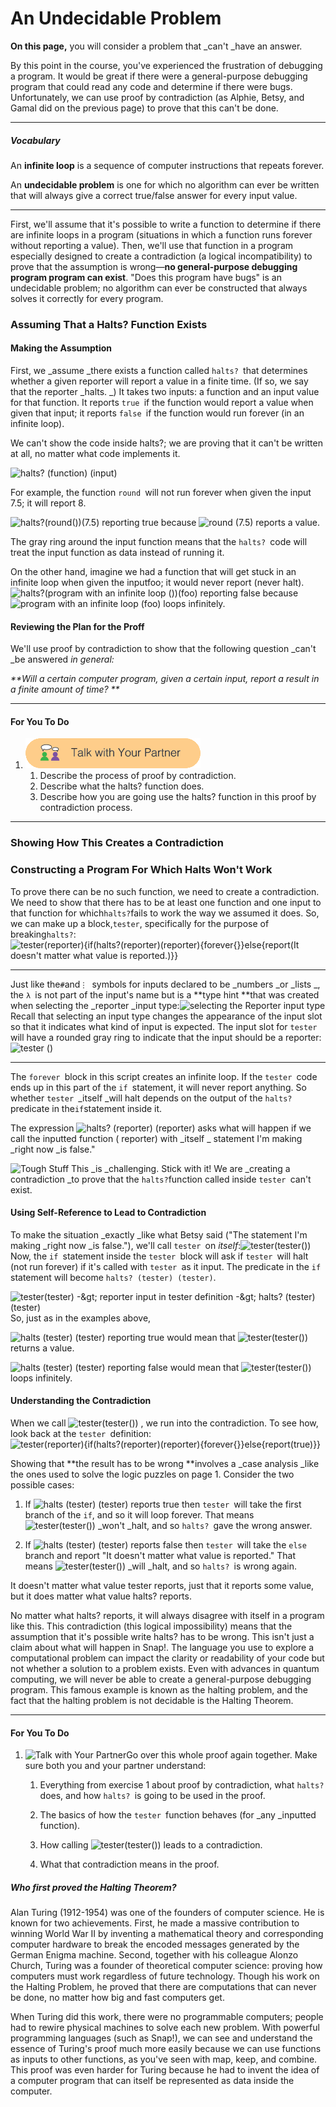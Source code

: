 # An Undecidable Problem

**On this page,** you will consider a problem that _can't _have an answer.

By this point in the course, you've experienced the frustration of debugging a program. It would be great if there were a general-purpose debugging program that could read any code and determine if there were bugs. Unfortunately, we can use proof by contradiction \(as Alphie, Betsy, and Gamal did on the previous page\) to prove that this can't be done.

---

##### Vocabulary

An **infinite loop** is a sequence of computer instructions that repeats forever.

An **undecidable problem** is one for which no algorithm can ever be written that will always give a correct true/false answer for every input value.

---

First, we'll assume that it's possible to write a function to determine if there are infinite loops in a program \(situations in which a function runs forever without reporting a value\). Then, we'll use that function in a program especially designed to create a contradiction \(a logical incompatibility\) to prove that the assumption is wrong—**no general-purpose debugging program program can exist**. "Does this program have bugs" is an undecidable problem; no algorithm can ever be constructed that always solves it correctly for every program.

### Assuming That a Halts? Function Exists

#### Making the Assumption

First, we _assume _there exists a function called `halts? `that determines whether a given reporter will report a value in a finite time. \(If so, we say that the reporter _halts. _\) It takes two inputs: a function and an input value for that function. It reports `true `if the function would report a value when given that input; it reports `false `if the function would run forever \(in an infinite loop\). 

We can't show the code inside halts?; we are proving that it can't be written at all, no matter what code implements it.

![](https://bjc.edc.org/bjc-r/img/5-algorithms/halts.png "halts? \(function\) \(input\)")

For example, the function `round `will not run forever when given the input 7.5; it will report 8.

![](https://bjc.edc.org/bjc-r/img/5-algorithms/halts-reporting.png "halts?\(round\(\)\)\(7.5\) reporting true") because ![](https://bjc.edc.org/bjc-r/img/5-algorithms/round%287-5%29.png "round \(7.5\)") reports a value.

The gray ring around the input function means that the `halts? `code will treat the input function as data instead of running it.

On the other hand, imagine we had a function that will get stuck in an infinite loop when given the inputfoo; it would never report \(never halt\).   
![](https://bjc.edc.org/bjc-r/img/5-algorithms/halts-reporting-false.png "halts?\(program with an infinite loop \(\)\)\(foo\) reporting false") because  ![](https://bjc.edc.org/bjc-r/img/5-algorithms/program-with-loop%28foo%29.png "program with an infinite loop \(foo\)") loops infinitely.

#### Reviewing the Plan for the Proff

We'll use proof by contradiction to show that the following question _can't _be answered _in general:_

_**Will a certain computer program, given a certain input, report a result in a finite amount of time?
**_

---

#### For You To Do

1. ![](/assets/talk_with_partner.png)
   1. Describe the process of proof by contradiction.
   2. Describe what the halts? function does.
   3. Describe how you are going use the halts? function in this proof by contradiction process.

---

### Showing How This Creates a Contradiction

### Constructing a Program For Which Halts Won't Work

To prove there can be no such function, we need to create a contradiction. We need to show that there has to be at least one function and one input to that function for which`halts?`fails to work the way we assumed it does. So, we can make up a block,`tester`, specifically for the purpose of breaking`halts?`: ![](https://bjc.edc.org/bjc-r/img/5-algorithms/tester-halting.png "tester\(reporter\){if\(halts?\(reporter\)\(reporter\){forever{}}else{report\(It doesn&apos;t matter what value is reported.\)}}")

---

Just like the`#`and`⋮ `symbols for inputs declared to be _numbers _or _lists _, the `λ `is not part of the input's name but is a **type hint **that was created when selecting the _reporter _input type:![](https://bjc.edc.org/bjc-r/img/5-algorithms/input-type-reporter.png "selecting the Reporter input type")Recall that selecting an input type changes the appearance of the input slot so that it indicates what kind of input is expected.  The input slot for `tester `will have a rounded gray ring to indicate that the input should be a reporter: ![](https://bjc.edc.org/bjc-r/img/5-algorithms/tester%28%29.png "tester \(\)")

---

The `forever `block in this script creates an infinite loop. If the `tester `code ends up in this part of the `if `statement, it will never report anything. So whether `tester `_itself _will halt depends on the output of the `halts? `predicate in the`if`statement inside it.

The expression ![](https://bjc.edc.org/bjc-r/img/5-algorithms/halts-reporter-reporter.png "halts? \(reporter\) \(reporter\)") asks what will happen if we call the inputted function \( reporter\) with _itself _ statement I'm making _right now _is false."

![](https://bjc.edc.org/bjc-r/img/icons/tough-stuff-mini.png "Tough Stuff") This _is _challenging. Stick with it! We are _creating a contradiction _to prove that the `halts?`function called inside `tester `can't exist.

#### Using Self-Reference to Lead to Contradiction

To make the situation _exactly _like what Betsy said \("The statement I'm making _right now _is false."\), we'll call `tester `on _itself_:![](https://bjc.edc.org/bjc-r/img/5-algorithms/testertester.png "tester\(tester\(\)\)") Now, the `if `statement inside the `tester `block will ask if `tester `will halt \(not run forever\) if it's called with `tester `as it input. The predicate in the `if `statement will become `halts? (tester) (tester)`.

![](https://bjc.edc.org/bjc-r/img/5-algorithms/tt-t-htt.png "tester\(tester\) -&amp;gt; reporter input in tester definition -&amp;gt; halts? \(tester\) \(tester\)")So, just as in the examples above,

![](https://bjc.edc.org/bjc-r/img/5-algorithms/halts-tester-tester-reporting-true.png "halts \(tester\) \(tester\) reporting true") would mean that ![](https://bjc.edc.org/bjc-r/img/5-algorithms/testertester.png "tester\(tester\(\)\)") returns a value.

![](https://bjc.edc.org/bjc-r/img/5-algorithms/halts-tester-tester-reporting-false.png "halts \(tester\) \(tester\) reporting false") would mean that ![](https://bjc.edc.org/bjc-r/img/5-algorithms/testertester.png "tester\(tester\(\)\)") loops infinitely.

#### Understanding the Contradiction

When we call ![](https://bjc.edc.org/bjc-r/img/5-algorithms/testertester.png "tester\(tester\(\)\)") , we run into the contradiction. To see how, look back at the `tester `definition: ![](https://bjc.edc.org/bjc-r/img/5-algorithms/tester-halting.png "tester\(reporter\){if\(halts?\(reporter\)\(reporter\){forever{}}else{report\(true\)}}")

Showing that **the result has to be wrong **involves a _case analysis _like the ones used to solve the logic puzzles on page 1. Consider the two possible cases: 

1. If ![](https://bjc.edc.org/bjc-r/img/5-algorithms/halts-tester-tester-reporting-true.png "halts \(tester\) \(tester\) reports true") then `tester `will take the first branch of the `if`, and so it will loop forever. That means ![](https://bjc.edc.org/bjc-r/img/5-algorithms/testertester.png "tester\(tester\(\)\)") _won't _halt, and so `halts? `gave the wrong answer.

2. If ![](https://bjc.edc.org/bjc-r/img/5-algorithms/halts-tester-tester-reporting-false.png "halts \(tester\) \(tester\) reports false") then `tester `will take the `else `branch and report "It doesn't matter what value is reported." That means ![](https://bjc.edc.org/bjc-r/img/5-algorithms/testertester.png "tester\(tester\(\)\)") _will _halt, and so `halts? `is wrong again.

It doesn't matter what value tester reports, just that it reports some value, but it does matter what value halts? reports.

No matter what halts? reports, it will always disagree with itself in a program like this. This contradiction \(this logical impossibility\) means that the assumption that it's possible write halts? has to be wrong. This isn't just a claim about what will happen in Snap!. The language you use to explore a computational problem can impact the clarity or readability of your code but not whether a solution to a problem exists. Even with advances in quantum computing, we will never be able to create a general-purpose debugging program. This famous example is known as the halting problem, and the fact that the halting problem is not decidable is the Halting Theorem.

---

#### For You To Do

1. ![](https://bjc.edc.org/bjc-r/img/icons/talk-with-your-partner.png "Talk with Your Partner")Go over this whole proof again together. Make sure both you and your partner understand:

   1. Everything from exercise 1 about proof by contradiction, what `halts?`
      does, and how `halts? `is going to be used in the proof.

   2. The basics of how the `tester `function behaves \(for _any _inputted function\).
   3. How calling ![](https://bjc.edc.org/bjc-r/img/5-algorithms/testertester.png "tester\(tester\(\)\)") leads to a contradiction.

   4. What that contradiction means in the proof.

##### Who first proved the Halting Theorem?

Alan Turing \(1912-1954\) was one of the founders of computer science. He is known for two achievements. First, he made a massive contribution to winning World War II by inventing a mathematical theory and corresponding computer hardware to break the encoded messages generated by the German Enigma machine. Second, together with his colleague Alonzo Church, Turing was a founder of theoretical computer science: proving how computers must work regardless of future technology. Though his work on the Halting Problem, he proved that there are computations that can never be done, no matter how big and fast computers get.

When Turing did this work, there were no programmable computers; people had to rewire physical machines to solve each new problem. With powerful programming languages \(such as Snap!\), we can see and understand the essence of Turing's proof much more easily because we can use functions as inputs to other functions, as you've seen with map, keep, and combine. This proof was even harder for Turing because he had to invent the idea of a computer program that can itself be represented as data inside the computer.



